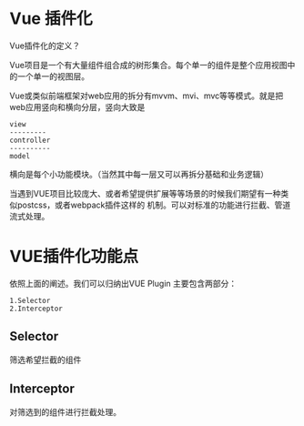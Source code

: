 # Vue 插件化
Vue插件化的定义？

Vue项目是一个有大量组件组合成的树形集合。每个单一的组件是整个应用视图中的一个单一的视图层。

Vue或类似前端框架对web应用的拆分有mvvm、mvi、mvc等等模式。就是把web应用竖向和横向分层，竖向大致是

    view
    ---------
    controller
    ----------
    model
    
    
横向是每个小功能模块。（当然其中每一层又可以再拆分基础和业务逻辑）  


当遇到VUE项目比较庞大、或者希望提供扩展等等场景的时候我们期望有一种类似postcss，或者webpack插件这样的
机制。可以对标准的功能进行拦截、管道流式处理。

# VUE插件化功能点
依照上面的阐述。我们可以归纳出VUE Plugin 主要包含两部分：
    
    1.Selector
    2.Interceptor
    
## Selector
筛选希望拦截的组件


## Interceptor
对筛选到的组件进行拦截处理。    




